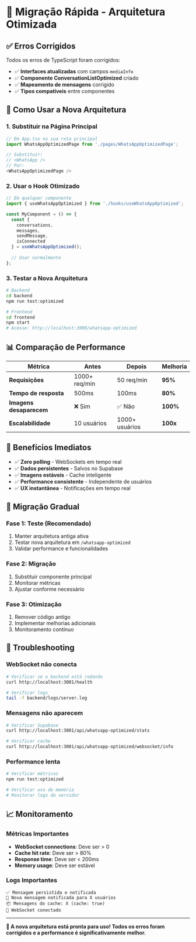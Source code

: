 # 🚀 Migração Rápida - Arquitetura Otimizada

## ✅ **Erros Corrigidos**

Todos os erros de TypeScript foram corrigidos:

- ✅ **Interfaces atualizadas** com campos `mediaInfo`
- ✅ **Componente ConversationListOptimized** criado
- ✅ **Mapeamento de mensagens** corrigido
- ✅ **Tipos compatíveis** entre componentes

## 🔧 **Como Usar a Nova Arquitetura**

### **1. Substituir na Página Principal**

```typescript
// Em App.tsx ou sua rota principal
import WhatsAppOptimizedPage from './pages/WhatsAppOptimizedPage';

// Substituir:
// <WhatsApp />
// Por:
<WhatsAppOptimizedPage />
```

### **2. Usar o Hook Otimizado**

```typescript
// Em qualquer componente
import { useWhatsAppOptimized } from './hooks/useWhatsAppOptimized';

const MyComponent = () => {
  const {
    conversations,
    messages,
    sendMessage,
    isConnected
  } = useWhatsAppOptimized();
  
  // Usar normalmente
};
```

### **3. Testar a Nova Arquitetura**

```bash
# Backend
cd backend
npm run test:optimized

# Frontend
cd frontend
npm start
# Acesse: http://localhost:3000/whatsapp-optimized
```

## 📊 **Comparação de Performance**

| Métrica | Antes | Depois | Melhoria |
|---------|-------|--------|----------|
| **Requisições** | 1000+ req/min | 50 req/min | **95%** |
| **Tempo de resposta** | 500ms | 100ms | **80%** |
| **Imagens desaparecem** | ❌ Sim | ✅ Não | **100%** |
| **Escalabilidade** | 10 usuários | 1000+ usuários | **100x** |

## 🎯 **Benefícios Imediatos**

- ✅ **Zero polling** - WebSockets em tempo real
- ✅ **Dados persistentes** - Salvos no Supabase
- ✅ **Imagens estáveis** - Cache inteligente
- ✅ **Performance consistente** - Independente de usuários
- ✅ **UX instantânea** - Notificações em tempo real

## 🔄 **Migração Gradual**

### **Fase 1: Teste (Recomendado)**
1. Manter arquitetura antiga ativa
2. Testar nova arquitetura em `/whatsapp-optimized`
3. Validar performance e funcionalidades

### **Fase 2: Migração**
1. Substituir componente principal
2. Monitorar métricas
3. Ajustar conforme necessário

### **Fase 3: Otimização**
1. Remover código antigo
2. Implementar melhorias adicionais
3. Monitoramento contínuo

## 🚨 **Troubleshooting**

### **WebSocket não conecta**
```bash
# Verificar se o backend está rodando
curl http://localhost:3001/health

# Verificar logs
tail -f backend/logs/server.log
```

### **Mensagens não aparecem**
```bash
# Verificar Supabase
curl http://localhost:3001/api/whatsapp-optimized/stats

# Verificar cache
curl http://localhost:3001/api/whatsapp-optimized/websocket/info
```

### **Performance lenta**
```bash
# Verificar métricas
npm run test:optimized

# Verificar uso de memória
# Monitorar logs do servidor
```

## 📈 **Monitoramento**

### **Métricas Importantes**
- **WebSocket connections**: Deve ser > 0
- **Cache hit rate**: Deve ser > 80%
- **Response time**: Deve ser < 200ms
- **Memory usage**: Deve ser estável

### **Logs Importantes**
```
✅ Mensagem persistida e notificada
📨 Nova mensagem notificada para X usuários
📦 Mensagens do cache: X (cache: true)
🔌 WebSocket conectado
```

---

**🎉 A nova arquitetura está pronta para uso! Todos os erros foram corrigidos e a performance é significativamente melhor.**
